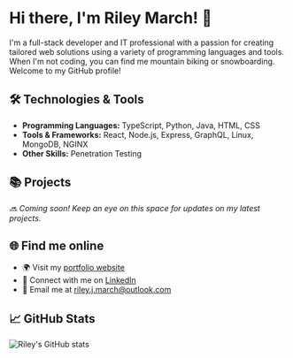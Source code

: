 # Hi there, I'm Riley March! 👋

I'm a full-stack developer and IT professional with a passion for creating tailored web solutions using a variety of programming languages and tools. When I'm not coding, you can find me mountain biking or snowboarding. Welcome to my GitHub profile!

## 🛠️ Technologies & Tools

- **Programming Languages:** TypeScript, Python, Java, HTML, CSS
- **Tools & Frameworks:** React, Node.js, Express, GraphQL, Linux, MongoDB, NGINX
- **Other Skills:** Penetration Testing

## 📚 Projects

_🔜 Coming soon! Keep an eye on this space for updates on my latest projects._

## 🌐 Find me online

- 🌍 Visit my [portfolio website](https://rileymarch.dev)
- 💼 Connect with me on [LinkedIn](https://www.linkedin.com/in/riley-march/)
- 📧 Email me at [riley.j.march@outlook.com](mailto:riley.j.march@outlook.com)

## 📈 GitHub Stats

![Riley's GitHub stats](https://github-readme-stats.vercel.app/api?username=riley-march&show_icons=true&theme=radical)
